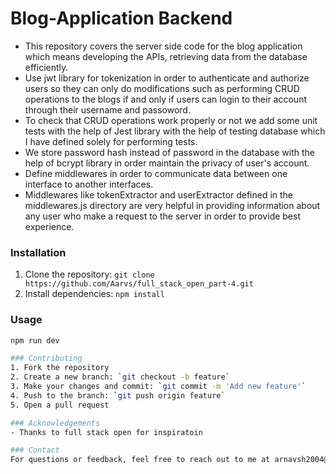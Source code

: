 # Blog-Application Backend
- This repository covers the server side code for the blog application which means developing the APIs, retrieving data from the database efficiently.
- Use jwt library for tokenization in order to authenticate and authorize users so they can only do modifications such as performing CRUD operations to the blogs if and only if users can login to their account
  through their username and passoword.
- To check that CRUD operations work properly or not we add some unit tests with the help of Jest library with the help of testing database which I have defined solely for performing tests.
- We store password hash instead of password in the database with the help of bcrypt library in order maintain the privacy of user's account.
- Define middlewares in order to communicate data between one interface to another interfaces.
- Middlewares like tokenExtractor and userExtractor defined in the middlewares.js directory are very helpful in providing information about any user who make a request to the server in order to provide best
  experience.

### Installation
1. Clone the repository: `git clone https://github.com/Aarvs/full_stack_open_part-4.git`
2. Install dependencies: `npm install`

### Usage
```bash
npm run dev

### Contributing
1. Fork the repository
2. Create a new branch: `git checkout -b feature`
3. Make your changes and commit: `git commit -m 'Add new feature'`
4. Push to the branch: `git push origin feature`
5. Open a pull request

### Acknowledgements
- Thanks to full stack open for inspiratoin

### Contact
For questions or feedback, feel free to reach out to me at arnavsh2004@gmail.com
